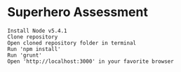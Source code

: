 # Superhero Assessment

```
Install Node v5.4.1
Clone repository
Open cloned repository folder in terminal
Run 'npm install'
Run 'grunt'
Open 'http://localhost:3000' in your favorite browser
```